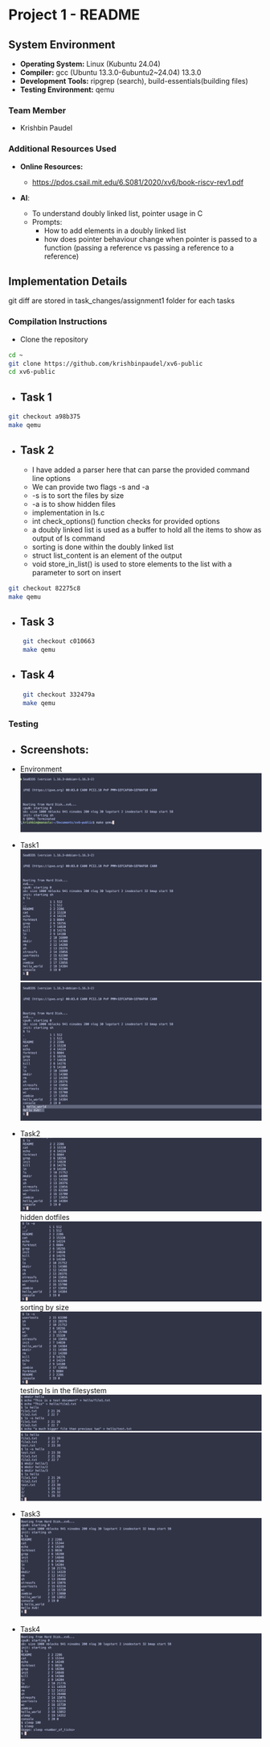 # Project 1 - README

## System Environment
- **Operating System:** Linux (Kubuntu 24.04)
- **Compiler:** gcc (Ubuntu 13.3.0-6ubuntu2~24.04) 13.3.0
- **Development Tools:** ripgrep (search), build-essentials(building files)
- **Testing Environment:** qemu

### Team Member
- Krishbin Paudel

### Additional Resources Used
- **Online Resources:** 
    - https://pdos.csail.mit.edu/6.S081/2020/xv6/book-riscv-rev1.pdf

- **AI**:
    - To understand doubly linked list, pointer usage in C
    - Prompts:
        - How to add elements in a doubly linked list
        - how does pointer behaviour change when pointer is passed to a function (passing a reference vs passing a reference to a reference)


## Implementation Details
git diff are stored in task_changes/assignment1 folder for each tasks

### Compilation Instructions
- Clone the repository
```bash
cd ~
git clone https://github.com/krishbinpaudel/xv6-public
cd xv6-public
```
- Task 1
    -
```bash
git checkout a98b375
make qemu
```

- Task 2
    - 
    - I have added a parser here that can parse the provided command line options
    - We can provide two flags -s and -a
    - -s is to sort the files by size
    - -a is to show hidden files
    - implementation in ls.c
    - int check_options() function checks for provided options
    - a doubly linked list is used as a buffer to hold all the items to show as output of ls command
    - sorting is done within the doubly linked list
    - struct list_content is an element of the output
    - void store_in_list() is used to store elements to the list with a parameter to sort on insert
```bash
git checkout 82275c8
make qemu
```

- Task 3
    -
```bash
    git checkout c010663
    make qemu
```
- Task 4
    -
```bash
    git checkout 332479a
    make qemu
```

### Testing
- ## **Screenshots:** 

- Environment
![Testing Environment](assets/test.png)

- Task1
![Inside Emulator](assets/task1_1.png)
![Running hello_world](assets/task1_2.png)

- Task2
![Inside Emulator](assets/task2_1.png)
hidden dotfiles
![ls hides](assets/task2_2.png)
sorting by size
![ls hides](assets/task2_3.png)
testing ls in the filesystem
![ls hides](assets/task2_4.png)
![ls hides](assets/task2_5.png)

- Task3
![Hello Syscall](assets/task3.png)

- Task4
![Sleep userprogs](assets/task4.png)
